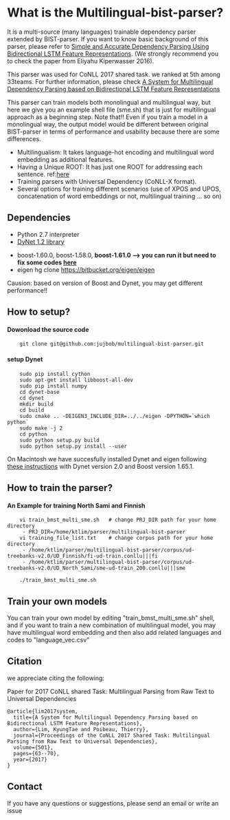 # What is the Multilingual-bist-parser?

It is a multi-source (many languages) trainable dependency parser extended by BIST-parser. 
If you want to know basic background of this parser, please refer to [Simple and Accurate Dependency Parsing Using Bidirectional LSTM Feature Representations](https://www.transacl.org/ojs/index.php/tacl/article/viewFile/885/198). (We strongly recommend you to check the paper from Eliyahu Kiperwasser 2016). 

This parser was used for CoNLL 2017 shared task. we ranked at 5th among 33teams. For further information, please check [A System for Multilingual Dependency Parsing based on Bidirectional LSTM Feature Representations](http://www.aclweb.org/anthology/K17-3006)

This parser can train models both monolingual and multilingual way, but here we give you an example shell file (sme.sh) that is just for multilingual approach as a beginning step.
Note that!! Even if you train a model in a monolingual way, 
the output model would be different between original BIST-parser in terms of performance and usability because there are some differences.
 - Multilingualism: It takes language-hot encoding and multilingual word embedding as additional features.
 - Having a Unique ROOT: It has just one ROOT for addressing each sentence.  ref:[here](https://github.com/elikip/bist-parser/issues/10)
 - Training parsers with Universal Dependency (CoNLL-X format).
 - Several options for training different scenarios (use of XPOS and UPOS, concatenation of word embeddings or not, multilingual training ... so on)
 
 

## Dependencies

 * Python 2.7 interpreter
 * [DyNet 1.2 library](https://github.com/clab/dynet/tree/master/python)
  - boost-1.60.0, boost-1.58.0,  <B>boost-1.61.0 --> you can run it but need to fix some codes [here](https://github.com/elikip/bist-parser/issues/15)</B>
  - eigen hg clone https://bitbucket.org/eigen/eigen 
 
 Causion: based on version of Boost and Dynet, you may get different performance!!

## How to setup?

#### Dowonload the source code
```
    git clone git@github.com:jujbob/multilingual-bist-parser.git
```
#### setup Dynet
```
    sudo pip install cython 
    sudo apt-get install libboost-all-dev
    sudo pip install numpy
    cd dynet-base
    cd dynet
    mkdir build
    cd build
    sudo cmake .. -DEIGEN3_INCLUDE_DIR=../../eigen -DPYTHON=`which python`
    sudo make -j 2 
    cd python
    sudo python setup.py build
    sudo python setup.py install --user
```

On Macintosh we have succesfully installed Dynet and eigen following [these instructions](https://github.com/clab/dynet/blob/master/doc/source/python.rst#manual-installation) with Dynet version 2.0 and Boost version 1.65.1.

## How to train the parser?

#### An Example for training North Sami and Finnish
```
    vi train_bmst_multi_sme.sh   # change PRJ_DIR path for your home directory
     - PRJ_DIR=/home/ktlim/parser/multilingual-bist-parser
    vi training_file_list.txt    # change corpus path for your home directory
     - /home/ktlim/parser/multilingual-bist-parser/corpus/ud-treebanks-v2.0/UD_Finnish/fi-ud-train.conllu|||fi
     - /home/ktlim/parser/multilingual-bist-parser/corpus/ud-treebanks-v2.0/UD_North_Sami/sme-ud-train_200.conllu|||sme
     
    ./train_bmst_multi_sme.sh 
```


## Train your own models

You can train your own model by editing "train_bmst_multi_sme.sh" shell, 
and if you want to train a new combination of multilingual model, 
you may have multilingual word embedding and then also add related languages and codes to "language_vec.csv"

## Citation
we appreciate citing the following: 

Paper for 2017 CoNLL shared Task: Multilingual Parsing from Raw Text to Universal Dependencies
```
@article{lim2017system,
  title={A System for Multilingual Dependency Parsing based on Bidirectional LSTM Feature Representations},
  author={Lim, KyungTae and Poibeau, Thierry},
  journal={Proceedings of the CoNLL 2017 Shared Task: Multilingual Parsing from Raw Text to Universal Dependencies},
  volume={501},
  pages={63--70},
  year={2017}
}
```

## Contact

If you have any questions or suggestions, please send an email or write an issue

